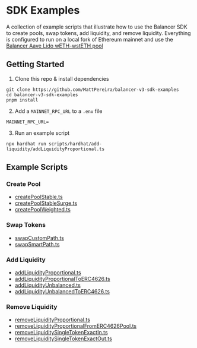 # SDK Examples

A collection of example scripts that illustrate how to use the Balancer SDK to create pools, swap tokens, add liquidity, and remove liquidity. Everything is configured to run on a local fork of Ethereum mainnet and use the [Balancer Aave Lido wETH-wstETH pool](https://balancer.fi/pools/ethereum/v3/0xc4ce391d82d164c166df9c8336ddf84206b2f812)

## Getting Started

1. Clone this repo & install dependencies

```
git clone https://github.com/MattPereira/balancer-v3-sdk-examples
cd balancer-v3-sdk-examples
pnpm install
```

2. Add a `MAINNET_RPC_URL` to a `.env` file

```
MAINNET_RPC_URL=
```

3. Run an example script

```
npx hardhat run scripts/hardhat/add-liquidity/addLiquidityProportional.ts
```

## Example Scripts

### Create Pool

- <a href="scripts/hardhat/create/createPoolStable.ts">createPoolStable.ts</a>
- <a href="scripts/hardhat/create/createPoolStableSurge.ts">createPoolStableSurge.ts</a>
- <a href="scripts/hardhat/create/createPoolWeighted.ts">createPoolWeighted.ts</a>

### Swap Tokens

- <a href="scripts/hardhat/swap/swapCustomPath.ts">swapCustomPath.ts</a>
- <a href="scripts/hardhat/swap/swapSmartPath.ts">swapSmartPath.ts</a>

### Add Liquidity

- <a href="scripts/hardhat/add-liquidity/addLiquidityProportional.ts">addLiquidityProportional.ts</a>
- <a href="scripts/hardhat/add-liquidity/addLiquidityProportionalToERC4626Pool.ts">addLiquidityProportionalToERC4626.ts</a>
- <a href="scripts/hardhat/add-liquidity/addLiquidityUnbalanced.ts">addLiquidityUnbalanced.ts</a>
- <a href="scripts/hardhat/add-liquidity/addLiquidityUnbalancedToERC4626Pool.ts">addLiquidityUnbalancedToERC4626.ts</a>

### Remove Liquidity

- <a href="scripts/hardhat/remove-liquidity/removeLiquidityProportional.ts">removeLiquidityProportional.ts</a>
- <a href="scripts/hardhat/remove-liquidity/removeLiquidityProportionalFromERC4626Pool.ts">removeLiquidityProportionalFromERC4626Pool.ts</a>
- <a href="scripts/hardhat/remove-liquidity/removeLiquiditySingleTokenExactIn.ts">removeLiquiditySingleTokenExactIn.ts</a>
- <a href="scripts/hardhat/remove-liquidity/removeLiquiditySingleTokenExactOut.ts">removeLiquiditySingleTokenExactOut.ts</a>
